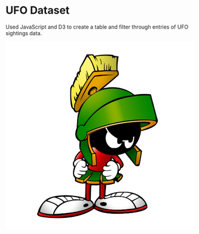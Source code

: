 # UFO Dataset

Used JavaScript and D3 to create a table and filter through entries of UFO sightings data. 

![ufo](static/images/Marvin_the_Martian.png)
